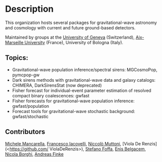# Description

This organization hosts several packages for gravitational-wave astronomy and cosmology with current and future ground-based detectors.

Maintained by groups at the [University of Geneva](<https://fiteoweb.unige.ch/~maggiore/index.html>) (Switzerland), [Aix-Marseille University](<https://www.cpt.univ-mrs.fr/~mancarella>) (France), University of Bologna (Italy).


## Topics:

* Gravitational-wave population inference/spectral sirens: MGCosmoPop, pymcpop-gw 
* Dark sirens methods with gravitational-wave data and galaxy catalogs: CHIMERA, DarkSirensStat (now deprecated)
* Fisher forecast for individual-event parameter estimation of resolved compact binary coalescences: gwfast
* Fisher forecasts for gravitational-wave population inference: gwfast/population
* Forecast tools for gravitational-wave stochastic background: gwfast/stochastic

## Contributors
[Michele Mancarella](<https://www.cpt.univ-mrs.fr/~mancarella>), [Francesco Iacovelli](<https://github.com/FrancescoIacovelli>), [Niccolò Muttoni](<https://github.com/nmutto>), [Viola De Renzis](<https://github.com/
ViolaDeRenzis>), [Stefano Foffa](<https://github.com/stefanofoffa>),  [Enis Belgacem](<https://github.com/enisbelgacem2>),  [Nicola Borghi](<https://github.com/nicoborghi>), [Andreas Finke](<https://github.com/AndreasFinke>)
